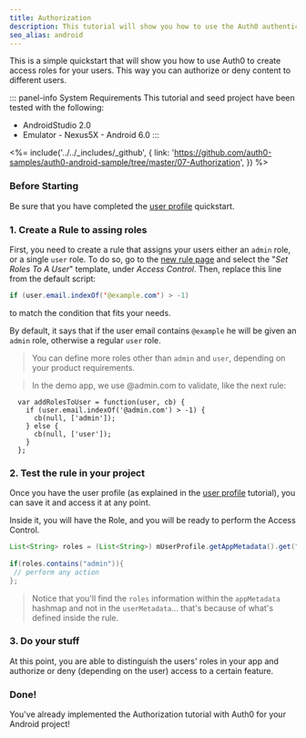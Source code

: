 ```yaml
---
title: Authorization
description: This tutorial will show you how to use the Auth0 authentication API in your Android project to create a custom login screen.
seo_alias: android
---
```


 
This is a simple quickstart that will show you how to use Auth0 to create access roles for your users. This way you can authorize or deny content to different users.
 
::: panel-info System Requirements
This tutorial and seed project have been tested with the following:
 
* AndroidStudio 2.0
* Emulator - Nexus5X - Android 6.0 
:::
 
<%= include('../../_includes/_github', {
  link: 'https://github.com/auth0-samples/auth0-android-sample/tree/master/07-Authorization', }) %> 
 
### Before Starting
 
Be sure that you have completed the [user profile](04-user-profile.md) quickstart.
 
### 1. Create a Rule to assing roles
 
First, you need to create a rule that assigns your users either an `admin` role, or a single `user` role. To do so, go to the [new rule page](${uiURL}/#/rules/new) and select the "*Set Roles To A User*" template, under *Access Control*. Then, replace this line from the default script:

```java
if (user.email.indexOf('@example.com') > -1)
```   
to match the condition that fits your needs. 
     
By default, it says that if the user email contains `@example` he will be given an `admin` role, otherwise a regular `user` role.
   
> You can define more roles other than `admin` and `user`, depending on your product requirements.
   
> In the demo app, we use @admin.com to validate, like the next rule:
 
```
  var addRolesToUser = function(user, cb) {
    if (user.email.indexOf('@admin.com') > -1) {
      cb(null, ['admin']);
    } else {
      cb(null, ['user']);
    }
  };
```
 
### 2. Test the rule in your project
 
Once you have the user profile (as explained in the [user profile](04-user-profile.md) tutorial), you can save it and access it at any point.
   
Inside it, you will have the Role, and you will be ready to perform the Access Control.
   
   
```java
List<String> roles = (List<String>) mUserProfile.getAppMetadata().get("roles");
 
if(roles.contains("admin")){
 // perform any action
}; 			
```
   
> Notice that you'll find the `roles` information within the `appMetadata` hashmap and not in the `userMetadata`... that's because of what's defined inside the rule.
   
### 3. Do your stuff
   
At this point, you are able to distinguish the users' roles in your app and authorize or deny (depending on the user) access to a certain feature.
  
  
### Done!
 
You've already implemented the Authorization tutorial with Auth0 for your Android project!
 